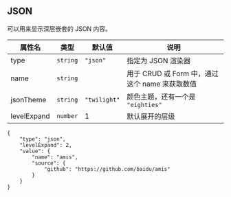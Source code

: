 ## JSON

可以用来显示深层嵌套的 JSON 内容。

| 属性名      | 类型     | 默认值       | 说明                                           |
| ----------- | -------- | ------------ | ---------------------------------------------- |
| type        | `string` | `"json"`     | 指定为 JSON 渲染器                             |
| name        | `string` |              | 用于 CRUD 或 Form 中，通过这个 name 来获取数值 |
| jsonTheme   | `string` | `"twilight"` | 颜色主题，还有一个是 `"eighties"`              |
| levelExpand | `number` | 1            | 默认展开的层级                                 |

```schema:height="150" scope="body"
{
    "type": "json",
    "levelExpand": 2,
    "value": {
        "name": "amis",
        "source": {
            "github": "https://github.com/baidu/amis"
        }
    }
}

```
